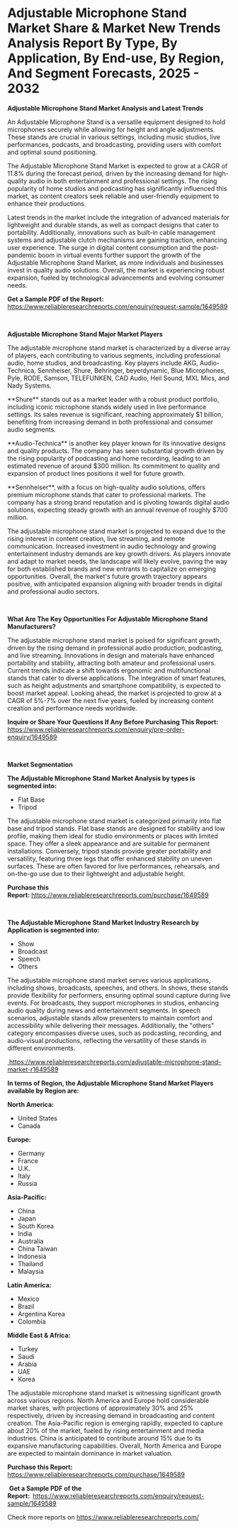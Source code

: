 <p><h1>Adjustable Microphone Stand Market Share & Market New Trends Analysis Report By Type, By Application, By End-use, By Region, And Segment Forecasts, 2025 - 2032</h1></p><p><strong>Adjustable Microphone Stand Market Analysis and Latest Trends</strong></p>
<p><p>An Adjustable Microphone Stand is a versatile equipment designed to hold microphones securely while allowing for height and angle adjustments. These stands are crucial in various settings, including music studios, live performances, podcasts, and broadcasting, providing users with comfort and optimal sound positioning.</p><p>The Adjustable Microphone Stand Market is expected to grow at a CAGR of 11.8% during the forecast period, driven by the increasing demand for high-quality audio in both entertainment and professional settings. The rising popularity of home studios and podcasting has significantly influenced this market, as content creators seek reliable and user-friendly equipment to enhance their productions.</p><p>Latest trends in the market include the integration of advanced materials for lightweight and durable stands, as well as compact designs that cater to portability. Additionally, innovations such as built-in cable management systems and adjustable clutch mechanisms are gaining traction, enhancing user experience. The surge in digital content consumption and the post-pandemic boom in virtual events further support the growth of the Adjustable Microphone Stand Market, as more individuals and businesses invest in quality audio solutions. Overall, the market is experiencing robust expansion, fueled by technological advancements and evolving consumer needs.</p></p>
<p><strong>Get a Sample PDF of the Report:&nbsp;</strong> <a href="https://www.reliableresearchreports.com/enquiry/request-sample/1649589?utm_campaign=3325&utm_medium=2&utm_source=Github&utm_content=ia&utm_term=04042025&utm_id=adjustable-microphone-stand">https://www.reliableresearchreports.com/enquiry/request-sample/1649589</a></p>
<p>&nbsp;</p>
<p><strong>Adjustable Microphone Stand Major Market Players</strong></p>
<p><p>The adjustable microphone stand market is characterized by a diverse array of players, each contributing to various segments, including professional audio, home studios, and broadcasting. Key players include AKG, Audio-Technica, Sennheiser, Shure, Behringer, beyerdynamic, Blue Microphones, Pyle, RODE, Samson, TELEFUNKEN, CAD Audio, Heil Sound, MXL Mics, and Nady Systems. </p><p>**Shure** stands out as a market leader with a robust product portfolio, including iconic microphone stands widely used in live performance settings. Its sales revenue is significant, reaching approximately $1 billion, benefiting from increasing demand in both professional and consumer audio segments.</p><p>**Audio-Technica** is another key player known for its innovative designs and quality products. The company has seen substantial growth driven by the rising popularity of podcasting and home recording, leading to an estimated revenue of around $300 million. Its commitment to quality and expansion of product lines positions it well for future growth.</p><p>**Sennheiser**, with a focus on high-quality audio solutions, offers premium microphone stands that cater to professional markets. The company has a strong brand reputation and is pivoting towards digital audio solutions, expecting steady growth with an annual revenue of roughly $700 million.</p><p>The adjustable microphone stand market is projected to expand due to the rising interest in content creation, live streaming, and remote communication. Increased investment in audio technology and growing entertainment industry demands are key growth drivers. As players innovate and adapt to market needs, the landscape will likely evolve, paving the way for both established brands and new entrants to capitalize on emerging opportunities. Overall, the market's future growth trajectory appears positive, with anticipated expansion aligning with broader trends in digital and professional audio sectors.</p></p>
<p>&nbsp;</p>
<p><strong>What Are The Key Opportunities For Adjustable Microphone Stand Manufacturers?</strong></p>
<p><p>The adjustable microphone stand market is poised for significant growth, driven by the rising demand in professional audio production, podcasting, and live streaming. Innovations in design and materials have enhanced portability and stability, attracting both amateur and professional users. Current trends indicate a shift towards ergonomic and multifunctional stands that cater to diverse applications. The integration of smart features, such as height adjustments and smartphone compatibility, is expected to boost market appeal. Looking ahead, the market is projected to grow at a CAGR of 5%-7% over the next five years, fueled by increasing content creation and performance needs worldwide.</p></p>
<p><strong>Inquire or Share Your Questions If Any Before Purchasing This Report:</strong> <a href="https://www.reliableresearchreports.com/enquiry/pre-order-enquiry/1649589?utm_campaign=3325&utm_medium=2&utm_source=Github&utm_content=ia&utm_term=04042025&utm_id=adjustable-microphone-stand">https://www.reliableresearchreports.com/enquiry/pre-order-enquiry/1649589</a></p>
<p>&nbsp;</p>
<p><strong>Market Segmentation</strong></p>
<p><strong>The Adjustable Microphone Stand Market Analysis by types is segmented into:</strong></p>
<p><ul><li>Flat Base</li><li>Tripod</li></ul></p>
<p><p>The adjustable microphone stand market is categorized primarily into flat base and tripod stands. Flat base stands are designed for stability and low profile, making them ideal for studio environments or places with limited space. They offer a sleek appearance and are suitable for permanent installations. Conversely, tripod stands provide greater portability and versatility, featuring three legs that offer enhanced stability on uneven surfaces. These are often favored for live performances, rehearsals, and on-the-go use due to their lightweight and adjustable height.</p></p>
<p><strong>Purchase this Report:&nbsp;</strong><a href="https://www.reliableresearchreports.com/purchase/1649589?utm_campaign=3325&utm_medium=2&utm_source=Github&utm_content=ia&utm_term=04042025&utm_id=adjustable-microphone-stand">https://www.reliableresearchreports.com/purchase/1649589</a></p>
<p>&nbsp;</p>
<p><strong>The Adjustable Microphone Stand Market Industry Research by Application is segmented into:</strong></p>
<p><ul><li>Show</li><li>Broadcast</li><li>Speech</li><li>Others</li></ul></p>
<p><p>The adjustable microphone stand market serves various applications, including shows, broadcasts, speeches, and others. In shows, these stands provide flexibility for performers, ensuring optimal sound capture during live events. For broadcasts, they support microphones in studios, enhancing audio quality during news and entertainment segments. In speech scenarios, adjustable stands allow presenters to maintain comfort and accessibility while delivering their messages. Additionally, the "others" category encompasses diverse uses, such as podcasting, recording, and audio-visual productions, reflecting the versatility of these stands in different environments.</p></p>
<p><a href="https://www.reliableresearchreports.com/adjustable-microphone-stand-market-r1649589?utm_campaign=3325&utm_medium=2&utm_source=Github&utm_content=ia&utm_term=04042025&utm_id=adjustable-microphone-stand">&nbsp;https://www.reliableresearchreports.com/adjustable-microphone-stand-market-r1649589</a></p>
<p><strong>In terms of Region, the Adjustable Microphone Stand Market Players available by Region are:</strong></p>
<p>
    <p> <strong> North America: </strong>
        <ul>
            <li>United States</li>
            <li>Canada</li>
        </ul>
        </p> 
    <p> <strong> Europe: </strong>
        <ul>
            <li>Germany</li>
            <li>France</li>
            <li>U.K.</li>
            <li>Italy</li>
            <li>Russia</li>
        </ul>
        </p> 
    <p> <strong> Asia-Pacific: </strong>
        <ul>
            <li>China</li>
            <li>Japan</li>
            <li>South Korea</li>
            <li>India</li>
            <li>Australia</li>
            <li>China Taiwan</li>
            <li>Indonesia</li>
            <li>Thailand</li>
            <li>Malaysia</li>
        </ul>
        </p> 
    <p> <strong> Latin America: </strong>
        <ul>
            <li>Mexico</li>
            <li>Brazil</li>
            <li>Argentina Korea</li>
            <li>Colombia</li>
        </ul>
        </p> 
    <p> <strong> Middle East & Africa: </strong>
        <ul>
            <li>Turkey</li>
            <li>Saudi</li>
            <li>Arabia</li>
            <li>UAE</li>
            <li>Korea</li>
        </ul>
    </p>
    </p>
<p><p>The adjustable microphone stand market is witnessing significant growth across various regions. North America and Europe hold considerable market shares, with projections of approximately 30% and 25% respectively, driven by increasing demand in broadcasting and content creation. The Asia-Pacific region is emerging rapidly, expected to capture about 20% of the market, fueled by rising entertainment and media industries. China is anticipated to contribute around 15% due to its expansive manufacturing capabilities. Overall, North America and Europe are expected to maintain dominance in market valuation.</p></p>
<p><strong>Purchase this Report: </strong><a href="https://www.reliableresearchreports.com/purchase/1649589?utm_campaign=3325&utm_medium=2&utm_source=Github&utm_content=ia&utm_term=04042025&utm_id=adjustable-microphone-stand">https://www.reliableresearchreports.com/purchase/1649589</a></p>
<p>&nbsp;<strong>Get a Sample PDF of the Report:&nbsp;&nbsp;</strong><a href="https://www.reliableresearchreports.com/enquiry/request-sample/1649589?utm_campaign=3325&utm_medium=2&utm_source=Github&utm_content=ia&utm_term=04042025&utm_id=adjustable-microphone-stand">https://www.reliableresearchreports.com/enquiry/request-sample/1649589</a></p>
<p><strong></strong></p>
<p>Check more reports on <a href="https://www.reliableresearchreports.com/?utm_campaign=3325&utm_medium=2&utm_source=Github&utm_content=ia&utm_term=04042025&utm_id=adjustable-microphone-stand">https://www.reliableresearchreports.com/</a></p>